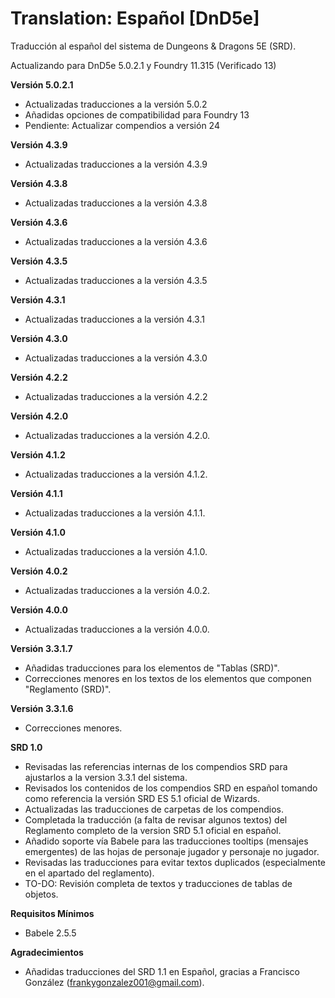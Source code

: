 # Translation: Español [DnD5e]

Traducción al español del sistema de Dungeons & Dragons 5E (SRD).

Actualizando para DnD5e 5.0.2.1 y Foundry 11.315 (Verificado 13)

**Versión 5.0.2.1**
- Actualizadas traducciones a la versión 5.0.2
- Añadidas opciones de compatibilidad para Foundry 13
- Pendiente: Actualizar compendios a versión 24

**Versión 4.3.9**
- Actualizadas traducciones a la versión 4.3.9
  
**Versión 4.3.8**
- Actualizadas traducciones a la versión 4.3.8
  
**Versión 4.3.6**
- Actualizadas traducciones a la versión 4.3.6
  
**Versión 4.3.5**
- Actualizadas traducciones a la versión 4.3.5
  
**Versión 4.3.1**
- Actualizadas traducciones a la versión 4.3.1

**Versión 4.3.0**
- Actualizadas traducciones a la versión 4.3.0

**Versión 4.2.2**
- Actualizadas traducciones a la versión 4.2.2

**Versión 4.2.0**
- Actualizadas traducciones a la versión 4.2.0.

**Versión 4.1.2**
- Actualizadas traducciones a la versión 4.1.2.

**Versión 4.1.1**
- Actualizadas traducciones a la versión 4.1.1.

**Versión 4.1.0**
- Actualizadas traducciones a la versión 4.1.0.
  
**Versión 4.0.2**
- Actualizadas traducciones a la versión 4.0.2.

**Versión 4.0.0**
- Actualizadas traducciones a la versión 4.0.0.
  
**Versión 3.3.1.7**
- Añadidas traducciones para los elementos de "Tablas (SRD)".
- Correcciones menores en los textos de los elementos que componen "Reglamento (SRD)".

**Versión 3.3.1.6**
- Correcciones menores.

**SRD 1.0**
- Revisadas las referencias internas de los compendios SRD para ajustarlos a la version 3.3.1 del sistema.
- Revisados los contenidos de los compendios SRD en español tomando como referencia la versión SRD ES 5.1 oficial de Wizards.
- Actualizadas las traducciones de carpetas de los compendios.
- Completada la traducción (a falta de revisar algunos textos) del Reglamento completo de la version SRD 5.1 oficial en español.
- Añadido soporte vía Babele para las traducciones tooltips (mensajes emergentes) de las hojas de personaje jugador y personaje no jugador.
- Revisadas las traducciones para evitar textos duplicados (especialmente en el apartado del reglamento).
- TO-DO: Revisión completa de textos y traducciones de tablas de objetos.

**Requisitos Mínimos**
- Babele 2.5.5

**Agradecimientos**
- Añadidas traducciones del SRD 1.1 en Español, gracias a Francisco González (frankygonzalez001@gmail.com).